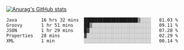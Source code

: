 [![Anurag's GitHub stats](https://github-readme-stats.vercel.app/api?username=sebasphere&count_private=true&theme=tokyonight)](https://github.com/anuraghazra/github-readme-stats)

<!--START_SECTION:waka-->
```text
Java         16 hrs 32 mins  ████████████████████▒░░░░   81.03 % 
Groovy       1 hr 51 mins    ██▒░░░░░░░░░░░░░░░░░░░░░░   09.11 % 
JSON         1 hr 29 mins    █▓░░░░░░░░░░░░░░░░░░░░░░░   07.28 % 
Properties   28 mins         ▓░░░░░░░░░░░░░░░░░░░░░░░░   02.29 % 
XML          1 min           ░░░░░░░░░░░░░░░░░░░░░░░░░   00.14 % 
```
<!--END_SECTION:waka-->
